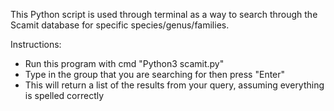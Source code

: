 This Python script is used through terminal as a way to search through the Scamit database for specific 
species/genus/families.

Instructions:
- Run this program with cmd "Python3 scamit.py"
- Type in the group that you are searching for then press "Enter"
- This will return a list of the results from your query, assuming everything is spelled correctly
